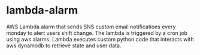 # lambda-alarm
AWS Lambda alarm that sends SNS custom email notifications every monday to alert users shift change. The lambda is triggered by a cron job using aws alarms. Lambda executes custom python code that interacts with aws dynamodb to retrieve state and user data.
